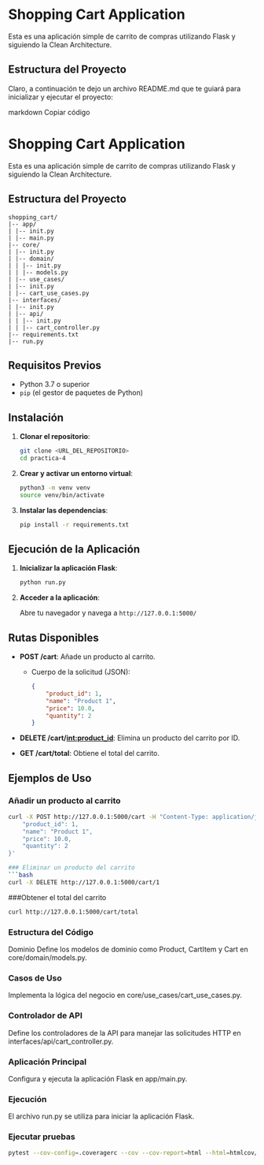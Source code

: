 # Shopping Cart Application

Esta es una aplicación simple de carrito de compras utilizando Flask y siguiendo la Clean Architecture.

## Estructura del Proyecto


Claro, a continuación te dejo un archivo README.md que te guiará para inicializar y ejecutar el proyecto:

markdown
Copiar código
# Shopping Cart Application

Esta es una aplicación simple de carrito de compras utilizando Flask y siguiendo la Clean Architecture.

## Estructura del Proyecto
```
shopping_cart/
|-- app/
| |-- init.py
| |-- main.py
|-- core/
| |-- init.py
| |-- domain/
| | |-- init.py
| | |-- models.py
| |-- use_cases/
| |-- init.py
| |-- cart_use_cases.py
|-- interfaces/
| |-- init.py
| |-- api/
| | |-- init.py
| | |-- cart_controller.py
|-- requirements.txt
|-- run.py
```

## Requisitos Previos

- Python 3.7 o superior
- `pip` (el gestor de paquetes de Python)

## Instalación

1. **Clonar el repositorio**:

    ```bash
    git clone <URL_DEL_REPOSITORIO>
    cd practica-4
    ```

2. **Crear y activar un entorno virtual**:

    ```bash
    python3 -m venv venv
    source venv/bin/activate
    ```

3. **Instalar las dependencias**:

    ```bash
    pip install -r requirements.txt
    ```

## Ejecución de la Aplicación

1. **Inicializar la aplicación Flask**:

    ```bash
    python run.py
    ```

2. **Acceder a la aplicación**:

    Abre tu navegador y navega a `http://127.0.0.1:5000/`

## Rutas Disponibles

- **POST /cart**: Añade un producto al carrito.
  - Cuerpo de la solicitud (JSON):
    ```json
    {
        "product_id": 1,
        "name": "Product 1",
        "price": 10.0,
        "quantity": 2
    }
    ```

- **DELETE /cart/<int:product_id>**: Elimina un producto del carrito por ID.

- **GET /cart/total**: Obtiene el total del carrito.

## Ejemplos de Uso

### Añadir un producto al carrito

```bash
curl -X POST http://127.0.0.1:5000/cart -H "Content-Type: application/json" -d '{
    "product_id": 1,
    "name": "Product 1",
    "price": 10.0,
    "quantity": 2
}'

### Eliminar un producto del carrito
```bash
curl -X DELETE http://127.0.0.1:5000/cart/1
```
###Obtener el total del carrito
```bash
curl http://127.0.0.1:5000/cart/total
```

### Estructura del Código
Dominio
Define los modelos de dominio como Product, CartItem y Cart en core/domain/models.py.

### Casos de Uso
Implementa la lógica del negocio en core/use_cases/cart_use_cases.py.

### Controlador de API
Define los controladores de la API para manejar las solicitudes HTTP en interfaces/api/cart_controller.py.

### Aplicación Principal
Configura y ejecuta la aplicación Flask en app/main.py.

### Ejecución
El archivo run.py se utiliza para iniciar la aplicación Flask.


### Ejecutar pruebas
```bash
pytest --cov-config=.coveragerc --cov --cov-report=html --html=htmlcov/report.html
```

